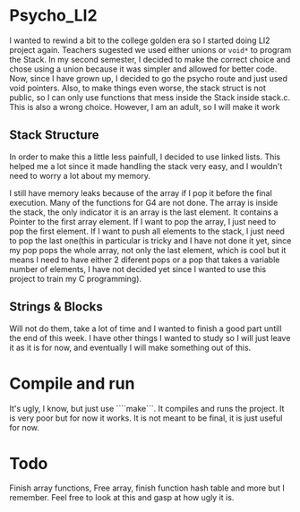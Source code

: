 # Psycho_LI2

I wanted to rewind a bit to the college golden era so I started doing LI2 project again. Teachers sugested we used either unions or ```void*``` to program the Stack. In my second semester, I decided to make the correct choice and chose using a union because it was simpler and allowed for better code. Now, since I have grown up, I decided to go the psycho route and just used void pointers. Also, to make things even worse, the stack struct is not public, so I can only use functions that mess inside the Stack inside stack.c. This is also a wrong choice. However, I am an adult, so I will make it work

## Stack Structure

In order to make this a little less painfull, I decided to use linked lists. This helped me a lot since it made handling the stack very easy, and I wouldn't need to worry a lot about my memory.

I still have memory leaks because of the array if I pop it before the final execution. Many of the functions for G4 are not done. The array is inside the stack, the only indicator it is an array is the last element. It contains a Pointer to the first array element. If I want to pop the array, I just need to pop the first element. If I want to push all elements to the stack, I just need to pop the last one(this in particular is tricky and I have not done it yet, since my pop pops the whole array, not only the last element, which is cool but it means I need to have either 2 diferent pops or a pop that takes a variable number of elements, I have not decided yet since I wanted to use this project to train my C programming).

## Strings & Blocks

Will not do them, take a lot of time and I wanted to finish a good part untill the end of this week. I have other things I wanted to study so I will just leave it as it is for now, and eventually I will make something out of this. 

# Compile and run

It's ugly, I know, but just use ````make```. It compiles and runs the project. It is very poor but for now it works. It is not meant to be final, it is just useful for now.

# Todo

Finish array functions, Free array, finish function hash table and more but I remember. Feel free to look at this and gasp at how ugly it is.
